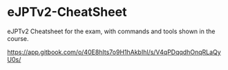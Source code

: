 # eJPTv2-CheatSheet
eJPTv2 Cheatsheet for the exam, with commands and tools shown in the course.

https://app.gitbook.com/o/40E8hIts7o9H1hAkbIhl/s/V4qPDqqdhOnqRLaQyU0s/
